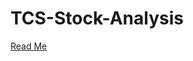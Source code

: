 # TCS-Stock-Analysis
<a href="https://github.com/vivek893/TCS-Stock-Analysis/edit/master/README.md">Read Me</a>

